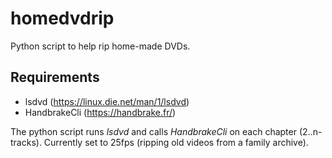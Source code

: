# homedvdrip
Python script to help rip home-made DVDs. 

## Requirements
- lsdvd (https://linux.die.net/man/1/lsdvd)
- HandbrakeCli (https://handbrake.fr/)

The python script runs *lsdvd* and calls *HandbrakeCli* on each chapter (2..n-tracks). 
Currently set to 25fps (ripping old videos from a family archive).
